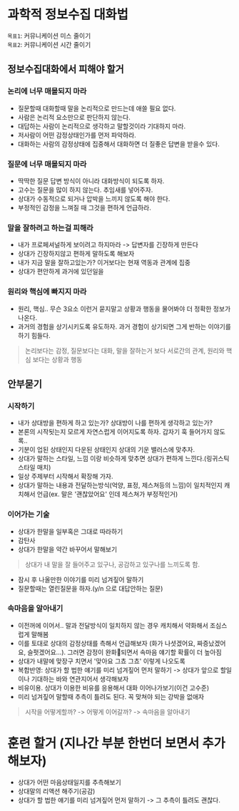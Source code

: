 # 과학적 정보수집 대화법

`목표1`: 커뮤니케이션 미스 줄이기  
`목표2`: 커뮤니케이션 시간 줄이기

## 정보수집대화에서 피해야 할거

### 논리에 너무 매몰되지 마라
- 질문할때 대화할때 말을 논리적으로 만드는데 애쓸 필요 없다.
- 사람은 논리적 요소만으로 판단하지 않는다.
- 대답하는 사람이 논리적으로 생각하고 말할것이라 기대하지 마라.
- 저사람이 어떤 감정상태인가를 먼저 파악하라.
- 대화하는 사람의 감정상태에 집중해서 대화하면 더 질좋은 답변을 받을수 있다.

### 질문에 너무 매몰되지 마라
- 딱딱한 질문 답변 방식이 아니라 대화방식이 되도록 하자.
- 고수는 질문을 많이 하지 않는다. 추임새를 넣어주자.
- 상대가 수동적으로 되거나 압박을 느끼지 않도록 해야 한다.
- 부정적인 감정을 느껴질 때 그것을 편하게 언급하라.

### 말을 잘하려고 하는걸 피해라
- 내가 프로페셔널하게 보이려고 하지마라 -> 답변자를 긴장하게 만든다
- 상대가 긴장하지않고 편하게 말하도록 해보자
- 내가 지금 말을 잘하고있는가? 이거보다는 현재 역동과 관계에 집중
- 상대가 편안하게 과거에 있던일을 

### 원리와 핵심에 빠지지 마라
- 원리, 핵심.. 무슨 3요소 이런거 묻지말고 상황과 행동을 물어봐야 더 정확한 정보가 나온다.
- 과거의 경험을 상기시키도록 유도하자. 과거 경험이 상기되면 그게 반하는 이야기를 하기 힘들다.

> 논리보다는 감정, 질문보다는 대화, 말을 잘하는거 보다 서로간의 관계, 원리와 핵심 보다는 상황과 행동

## 안부묻기

### 시작하기
- 내가 상대방을 편하게 하고 있는가? 상대방이 나를 편하게 생각하고 있는가?
- 본론의 시작됫는지 모르게 자연스럽게 이어지도록 하자. 갑자기 훅 들어가지 않도록..
- 기분이 업된 상태인지 다운된 상태인지 상대의 기운 밸러스에 맞추자.
- 상대가 말하는 스타일, 느낌 이랑 비슷하게 맞추면 상대가 편하게 느낀다.(링귀스틱 스타일 매치)
- 일상 주제부터 시작해서 확장해 가자.
- 상대가 말하는 내용과 전달하는방식(억양, 표정, 제스쳐등의 느낌)이 일치적인지 캐치해서 언급(ex. 말은 '괜찮았어요' 인데 제스쳐가 부정적인거)

### 이어가는 기술
- 상대가 한말을 일부혹은 그대로 따라하기
- 감탄사
- 상대가 한말을 약간 바꾸어서 말해보기
> 상대가 내 말을 잘 들어주고 있구나, 공감하고 있구나를 느끼도록 함.
- 잠시 후 나올만한 이야기를 미리 넘겨짚어 말하기
- 질문할때는 열린질문을 하자.(y/n 으로 대답안하는 질문)


### 속마음을 알아내기
- 이전꺼에 이어서.. 말과 전달방식이 일치하지 않는 경우 캐치해서 약화해서 조심스럽게 말해봄
- 이를 토대로 상대의 감정상태를 측해서 언급해보자 (화가 나셧겠어요, 짜증났겠어요, 슬펏겠어요...). 그러면 감정이 완화되면서 속마음 얘기할 확률이 더 높아짐
- 상대가 내말에 맞장구 치면서 '맞아요 그쵸 그쵸' 이렇게 나오도록
- 복합반영: 상대가 할 법한 얘기를 미리 넘겨짚어 먼저 말하기 -> 상대가 앞으로 할일이나 기대하는 바와 연관지어서 생각해보자
- 비유이용. 상대가 이용한 비유를 응용해서 대화 이어나가보기(이건 고수준)
- 미리 넘겨짚어 말할때 추측이 틀려도 된다. 꼭 맞쳐야 되는 강박을 없애자

> 시작을 어떻게할까? -> 어떻게 이어갈까? -> 속마음을 알아내기


# 훈련 할거 (지나간 부분 한번더 보면서 추가해보자)
- 상대가 어떤 마음상태일지를 추측해보기
- 상대말의 리액션 해주기(공감)
- 상대가 할 법한 얘기를 미리 넘겨짚어 먼저 말하기 -> 그 추측이 틀려도 괜찮다.
